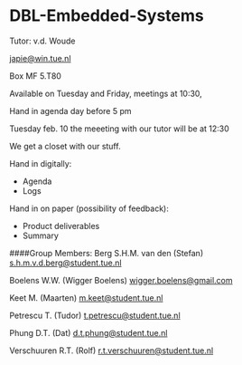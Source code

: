 # DBL-Embedded-Systems

Tutor: v.d. Woude

japie@win.tue.nl

Box MF 5.T80

Available on Tuesday and Friday, meetings at 10:30,

Hand in agenda day before 5 pm

Tuesday feb. 10 the meeeting with our tutor will be at 12:30




We get a closet with our stuff.

Hand in digitally:
* Agenda
* Logs

Hand in on paper (possibility of feedback):
* Product deliverables
* Summary


####Group Members:
Berg S.H.M. van den (Stefan)
s.h.m.v.d.berg@student.tue.nl

Boelens W.W. (Wigger Boelens)
wigger.boelens@gmail.com

Keet M. (Maarten)
m.keet@student.tue.nl

Petrescu T. (Tudor)
t.petrescu@student.tue.nl

Phung D.T. (Dat)
d.t.phung@student.tue.nl

Verschuuren R.T. (Rolf)
r.t.verschuuren@student.tue.nl
